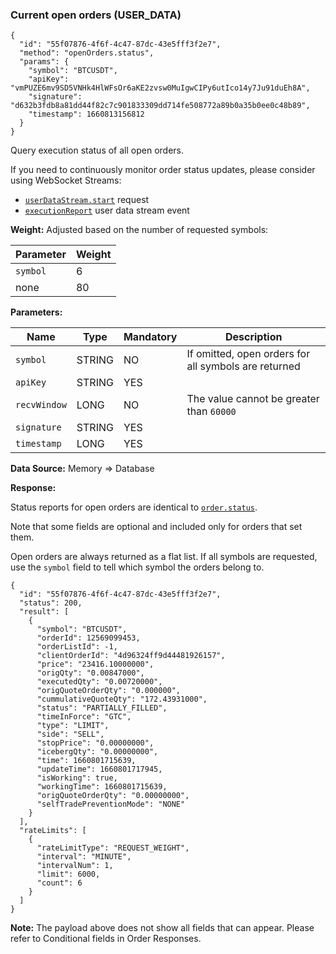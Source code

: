 ### Current open orders (USER\_DATA)​

```
{  
  "id": "55f07876-4f6f-4c47-87dc-43e5fff3f2e7",  
  "method": "openOrders.status",  
  "params": {  
    "symbol": "BTCUSDT",  
    "apiKey": "vmPUZE6mv9SD5VNHk4HlWFsOr6aKE2zvsw0MuIgwCIPy6utIco14y7Ju91duEh8A",  
    "signature": "d632b3fdb8a81dd44f82c7c901833309dd714fe508772a89b0a35b0ee0c48b89",  
    "timestamp": 1660813156812  
  }  
}
```

Query execution status of all open orders.

If you need to continuously monitor order status updates, please consider using WebSocket Streams:

* [`userDataStream.start`](/docs/binance-spot-api-docs/websocket-api/user-data-stream-requests#user-data-stream-requests) request
* [`executionReport`](/docs/binance-spot-api-docs/user-data-stream#order-update) user data stream event

**Weight:**
Adjusted based on the number of requested symbols:

| Parameter | Weight |
| --- | --- |
| `symbol` | 6 |
| none | 80 |

**Parameters:**

| Name | Type | Mandatory | Description |
| --- | --- | --- | --- |
| `symbol` | STRING | NO | If omitted, open orders for all symbols are returned |
| `apiKey` | STRING | YES |  |
| `recvWindow` | LONG | NO | The value cannot be greater than `60000` |
| `signature` | STRING | YES |  |
| `timestamp` | LONG | YES |  |

**Data Source:**
Memory => Database

**Response:**

Status reports for open orders are identical to [`order.status`](/docs/binance-spot-api-docs/websocket-api/account-requests#query-order-user_data).

Note that some fields are optional and included only for orders that set them.

Open orders are always returned as a flat list.
If all symbols are requested, use the `symbol` field to tell which symbol the orders belong to.

```
{  
  "id": "55f07876-4f6f-4c47-87dc-43e5fff3f2e7",  
  "status": 200,  
  "result": [  
    {  
      "symbol": "BTCUSDT",  
      "orderId": 12569099453,  
      "orderListId": -1,  
      "clientOrderId": "4d96324ff9d44481926157",  
      "price": "23416.10000000",  
      "origQty": "0.00847000",  
      "executedQty": "0.00720000",  
      "origQuoteOrderQty": "0.000000",  
      "cummulativeQuoteQty": "172.43931000",  
      "status": "PARTIALLY_FILLED",  
      "timeInForce": "GTC",  
      "type": "LIMIT",  
      "side": "SELL",  
      "stopPrice": "0.00000000",  
      "icebergQty": "0.00000000",  
      "time": 1660801715639,  
      "updateTime": 1660801717945,  
      "isWorking": true,  
      "workingTime": 1660801715639,  
      "origQuoteOrderQty": "0.00000000",  
      "selfTradePreventionMode": "NONE"  
    }  
  ],  
  "rateLimits": [  
    {  
      "rateLimitType": "REQUEST_WEIGHT",  
      "interval": "MINUTE",  
      "intervalNum": 1,  
      "limit": 6000,  
      "count": 6  
    }  
  ]  
}
```

**Note:** The payload above does not show all fields that can appear. Please refer to Conditional fields in Order Responses.